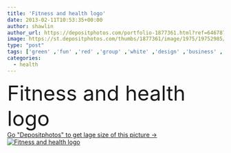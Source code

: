 ```yaml
---
title: 'Fitness and health logo'
date: 2013-02-11T10:53:35+00:00
author: shawlin
author_url: https://depositphotos.com/portfolio-1877361.html?ref=64678756
image: https://st.depositphotos.com/thumbs/1877361/image/1975/19752985/api_thumb_450.jpg?forcejpeg=true
type: "post"
tags: ['green' ,'fun' ,'red' ,'group' ,'white' ,'design' ,'business' ,'person' ,'sign' ,'human' ,'travel' ,'people' ,'success' ,'growth' ,'abstract' ,'orange' ,'health' ,'family' ,'man' ,'card' ,'children' ,'hands' ,'hand' ,'arrow' ,'elements' ,'idea' ,'icon' ,'ecology' ,'figure' ,'woman' ,'global' ,'occupation' ,'work' ,'help' ,'fitness' ,'earth' ,'stability' ,'leader' ,'globe' ,'company' ,'top' ,'direction' ,'icons' ,'team' ,'improvement' ,'crowd' ,'teamwork' ,'logo' ,'progress' ,'cooperation' ]
categories: 
  - health
---
```

<div aling="center">
            <font size="60"> Fitness and health logo</font>   
</div>
<div>
    <a href='https://st.depositphotos.com/thumbs/1877361/image/1975/19752985/api_thumb_450.jpg?forcejpeg=true?ref=64678756' target=_blank > Go "Depositphotos" to get lage size of this picture ->
        <img href='https://st.depositphotos.com/thumbs/1877361/image/1975/19752985/api_thumb_450.jpg?forcejpeg=true?ref=64678756' src='https://st.depositphotos.com/1877361/1975/i/950/depositphotos_19752985-stock-photo-fitness-and-health-logo.jpg?forcejpeg=true' alt='Fitness and health logo' >
    </a>
</div>
